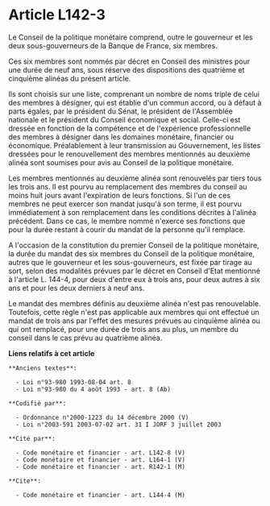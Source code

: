# Article L142-3

Le Conseil de la politique monétaire comprend, outre le gouverneur et les deux sous-gouverneurs de la Banque de France, six
membres.

Ces six membres sont nommés par décret en Conseil des ministres pour une durée de neuf ans, sous réserve des dispositions des
quatrième et cinquième alinéas du présent article.

Ils sont choisis sur une liste, comprenant un nombre de noms triple de celui des membres à désigner, qui est établie d'un
commun accord, ou à défaut à parts égales, par le président du Sénat, le président de l'Assemblée nationale et le président
du Conseil économique et social. Celle-ci est dressée en fonction de la compétence et de l'expérience professionnelle des
membres à désigner dans les domaines monétaire, financier ou économique. Préalablement à leur transmission au Gouvernement,
les listes dressées pour le renouvellement des membres mentionnés au deuxième alinéa sont soumises pour avis au Conseil de la
politique monétaire.

Les membres mentionnés au deuxième alinéa sont renouvelés par tiers tous les trois ans. Il est pourvu au remplacement des
membres du conseil au moins huit jours avant l'expiration de leurs fonctions. Si l'un de ces membres ne peut exercer son
mandat jusqu'à son terme, il est pourvu immédiatement à son remplacement dans les conditions décrites à l'alinéa précédent.
Dans ce cas, le membre nommé n'exerce ses fonctions que pour la durée restant à courir du mandat de la personne qu'il
remplace.

A l'occasion de la constitution du premier Conseil de la politique monétaire, la durée du mandat des six membres du Conseil
de la politique monétaire, autres que le gouverneur et les sous-gouverneurs, est fixée par tirage au sort, selon des
modalités prévues par le décret en Conseil d'Etat mentionné à l'article L. 144-4, pour deux d'entre eux à trois ans, pour
deux autres à six ans et pour les deux derniers à neuf ans.

Le mandat des membres définis au deuxième alinéa n'est pas renouvelable. Toutefois, cette règle n'est pas applicable aux
membres qui ont effectué un mandat de trois ans par l'effet des mesures prévues au cinquième alinéa ou qui ont remplacé, pour
une durée de trois ans au plus, un membre du conseil dans le cas prévu au quatrième alinéa.

**Liens relatifs à cet article**

	**Anciens textes**:

	  - Loi n°93-980 1993-08-04 art. 8
	  - Loi n°93-980 du 4 août 1993 - art. 8 (Ab)

	**Codifié par**:

	  - Ordonnance n°2000-1223 du 14 décembre 2000 (V)
	  - Loi n°2003-591 2003-07-02 art. 31 I JORF 3 juillet 2003

	**Cité par**:

	  - Code monétaire et financier - art. L142-8 (V)
	  - Code monétaire et financier - art. L164-1 (V)
	  - Code monétaire et financier - art. R142-1 (M)

	**Cite**:

	  - Code monétaire et financier - art. L144-4 (M)
